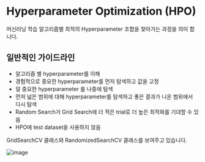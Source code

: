 # Hyperparameter Optimization (HPO)

머신러닝 학습 알고리즘별 최적의 Hyperparameter 조합을 찾아가는 과정을 의미 합니다.

## 일반적인 가이드라인

- 알고리즘 별 hyperparameter를 이해
- 경험적으로 중요한 hyperparameter를 먼저 탐색하고 값을 고정
- 덜 중요한 hyperparameter 를 나중에 탐색
- 먼저 넓은 범위에 대해 hyperparameter를 탐색하고 좋은 결과가 나온 범위에서 다시 탐색
- Random Search가 Grid Search에 더 적은 trial로 더 높은 최적화를 기대할 수 있음
- HPO에 test dataset을 사용하지 않음


GridSearchCV 클래스와 RandomizedSearchCV 클래스를 보여주고 있습니다. 


![image](https://user-images.githubusercontent.com/52392004/186670429-43eae8fc-7bc5-4a46-8ae8-91f827474604.png)
